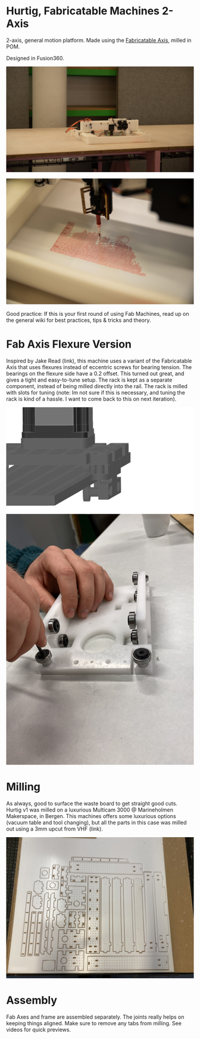 # Hurtig, Fabricatable Machines 2-Axis

2-axis, general motion platform. Made using the [Fabricatable Axis](https://github.com/fellesverkstedet/fabricatable-machines/wiki/Fabricatable-axis), milled in POM. 

Designed in Fusion360.

![Hurtig Motion platform](img/20200211-DSC_9263.jpg)

![Hurtig with pen tool scribbling some red ink](img/20200210-DSC_9229.jpg)

Good practice: If this is your first round of using Fab Machines, read up on the general wiki for best practices, tips & tricks and theory. 

# Fab Axis Flexure Version

Inspired by Jake Read (link), this machine uses a variant of the Fabricatable Axis that uses flexures instead of eccentric screws for bearing tension. The bearings on the flexure side have a 0.2 offset. This turned out great, and gives a tight and easy-to-tune setup. The rack is kept as a separate component, instead of being milled directly into the rail. The rack is milled with slots for tuning (note: Im not sure if this is necessary, and tuning the rack is kind of a hassle. I want to come back to this on next iteration).  

![Bearing flexures virtual](img/fab_axis_big.png)
![Bearing flexures physical](img/IMG_1384.jpeg)


# Milling 

As always, good to surface the waste board to get straight good cuts. Hurtig v1 was milled on a luxurious Multicam 3000 @ Marineholmen Makerspace, in Bergen. This machines offers some luxurious options (vacuum table and tool changing), but all the parts in this case was milled out using a 3mm upcut from VHF (link). 

![Cut sheet](img/IMG_1359.jpeg)

# Assembly 

Fab Axes and frame are assembled separately. The joints really helps on keeping things aligned. Make sure to remove any tabs from milling. See videos for quick previews.













